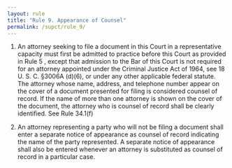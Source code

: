 ```yaml
---
layout: rule
title: "Rule 9. Appearance of Counsel"
permalink: /supct/rule_9/
---
```


1. An attorney seeking to file a document in this Court in a representative capacity must first be admitted to practice before this Court as provided in Rule 5 , except that admission to the Bar of this Court is not required for an attorney appointed under the Criminal Justice Act of 1964, see 18 U. S. C. §3006A (d)(6), or under any other applicable federal statute. The attorney whose name, address, and telephone number appear on the cover of a document presented for filing is considered counsel of record. If the name of more than one attorney is shown on the cover of the document, the attorney who is counsel of record shall be clearly identified. See Rule 34.1(f)


2. An attorney representing a party who will not be filing a document shall enter a separate notice of appearance as counsel of record indicating the name of the party represented. A separate notice of appearance shall also be entered whenever an attorney is substituted as counsel of record in a particular case.